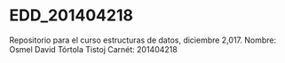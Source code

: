 # EDD_201404218
Repositorio para el curso estructuras de datos, diciembre 2,017.
Nombre: Osmel David Tórtola Tistoj
Carnét: 201404218
